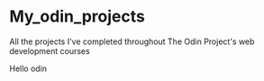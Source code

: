 # My_odin_projects
All the  projects I've completed throughout The Odin Project's web development courses

Hello odin
